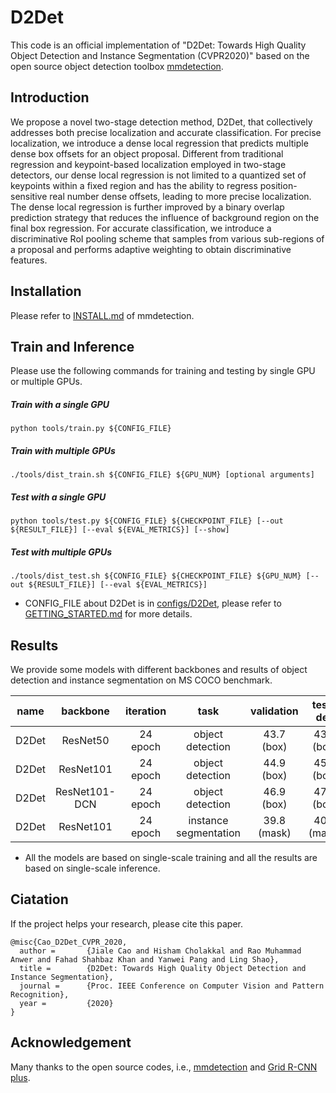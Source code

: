 # D2Det

This code is an official implementation of "D2Det: Towards High Quality Object Detection and Instance Segmentation (CVPR2020)" based on the open source object detection toolbox [mmdetection](https://github.com/open-mmlab/mmdetection). 

## Introduction
We propose a novel two-stage detection method, D2Det, that collectively addresses both precise localization and accurate classification. For precise localization, we introduce a dense local regression that predicts multiple dense box offsets for an object proposal. Different from traditional regression and keypoint-based localization employed in two-stage detectors, our dense local regression is not limited to a quantized set of keypoints within a fixed region and has the ability to regress position-sensitive real number dense offsets, leading to more precise localization. The dense local regression is further improved by a binary overlap prediction strategy that reduces the influence of background region on the final box regression. For accurate classification, we introduce a discriminative RoI pooling scheme that samples from various sub-regions of a proposal and performs adaptive weighting to obtain discriminative features.

## Installation
Please refer to [INSTALL.md](docs/INSTALL.md) of mmdetection.

## Train and Inference
Please use the following commands for training and testing by single GPU or multiple GPUs.

#####  Train with a single GPU
```shell
python tools/train.py ${CONFIG_FILE}
```

#####  Train with multiple GPUs

```shell
./tools/dist_train.sh ${CONFIG_FILE} ${GPU_NUM} [optional arguments]
```
#####  Test with a single GPU

```shell
python tools/test.py ${CONFIG_FILE} ${CHECKPOINT_FILE} [--out ${RESULT_FILE}] [--eval ${EVAL_METRICS}] [--show]
```

#####  Test with multiple GPUs

```shell
./tools/dist_test.sh ${CONFIG_FILE} ${CHECKPOINT_FILE} ${GPU_NUM} [--out ${RESULT_FILE}] [--eval ${EVAL_METRICS}]
```


- CONFIG_FILE about D2Det is in [configs/D2Det](configs/D2Det), please refer to [GETTING_STARTED.md](docs/GETTING_STARTED.md) for more details.


## Results

We provide some models with different backbones and results of object detection and instance segmentation on MS COCO benchmark.

|    name  | backbone  | iteration |  task  | validation | test-dev | download|
| :-------------: | :-----: | :-----: | :-------------------: | :-----: | :------: | :-----------------: |
|     D2Det | ResNet50   | 24 epoch  |  object detection  |   43.7 (box)  |    43.9 (box)     |          [model](https://drive.google.com/open?id=1es6y8Uu-fByOmTq_Y_M5uMuO42_ARI7k)         |
|     D2Det | ResNet101   | 24 epoch   |  object detection  |  44.9 (box)    |    45.4 (box)      |       [model](https://drive.google.com/open?id=14Cw9Y3vSdirkR3xLcb6F6H1hHr3qzLNj)         |
|     D2Det | ResNet101-DCN  | 24 epoch  |  object detection  |  46.9 (box)   |    47.5 (box)    |        [model](https://drive.google.com/open?id=1jDeAj_rMKLMf64BGwqiysis9IyZzTQ6w)         |
|     D2Det | ResNet101     | 24 epoch|  instance segmentation  |  39.8 (mask)   | 40.2 (mask)  |          [model](https://drive.google.com/open?id=1rsYWWJ7zJ7-sSWz5q6aiuGFJS5bduSDo)         |

- All the models are based on single-scale training and all the results are based on single-scale inference.

## Ciatation
If the project helps your research, please cite this paper.

```
@misc{Cao_D2Det_CVPR_2020,
  author =       {Jiale Cao and Hisham Cholakkal and Rao Muhammad Anwer and Fahad Shahbaz Khan and Yanwei Pang and Ling Shao},
  title =        {D2Det: Towards High Quality Object Detection and Instance Segmentation},
  journal =      {Proc. IEEE Conference on Computer Vision and Pattern Recognition},
  year =         {2020}
}
```

## Acknowledgement
Many thanks to the open source codes, i.e., [mmdetection](https://github.com/open-mmlab/mmdetection) and [Grid R-CNN plus](https://github.com/STVIR/Grid-R-CNN).
